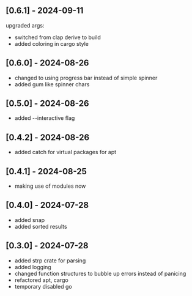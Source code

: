 ## [0.6.1] - 2024-09-11

upgraded args:
- switched from clap derive to build
- added coloring in cargo style

## [0.6.0] - 2024-08-26

- changed to using progress bar instead of simple spinner
- added gum like spinner chars

## [0.5.0] - 2024-08-26

- added --interactive flag

## [0.4.2] - 2024-08-26

- added catch for virtual packages for apt

## [0.4.1] - 2024-08-25

- making use of modules now

## [0.4.0] - 2024-07-28

- added snap
- added sorted results

## [0.3.0] - 2024-07-28

- added strp crate for parsing
- added logging
- changed function structures to bubble up errors instead of panicing
- refactored apt, cargo
- temporary disabled go
